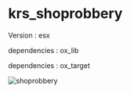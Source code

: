 # krs_shoprobbery

Version : esx

dependencies : ox_lib

dependencies : ox_target

![shoprobbery](https://github.com/Krs-Scripts/krs_shoprobbery/assets/131356071/8867bb25-86d6-4224-b961-bbbe67183a7a)
